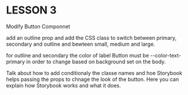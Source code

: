 # LESSON 3

Modify Button Componnet

add an outline prop and add the CSS class to switch between primary, secondary and outline and bewteen small, medium and large.

for outline and secondary the color of label Button must be --color-text-primary in order to change based on background set on the body.

Talk about how to add conditionaly the classe names and hoe Storybook helps passing the props to chnage the look of the button.
Here you can explain how Storybook works and what it does.
